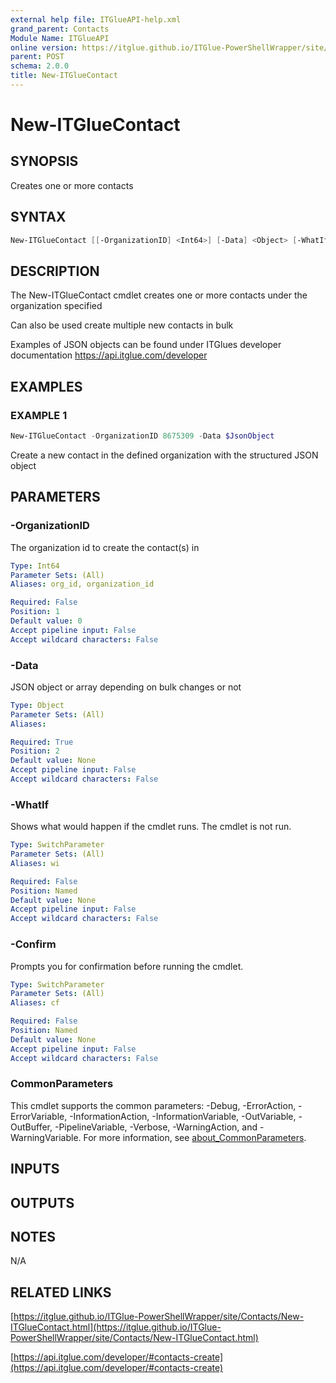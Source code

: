 ```yaml
---
external help file: ITGlueAPI-help.xml
grand_parent: Contacts
Module Name: ITGlueAPI
online version: https://itglue.github.io/ITGlue-PowerShellWrapper/site/Contacts/New-ITGlueContact.html
parent: POST
schema: 2.0.0
title: New-ITGlueContact
---
```


# New-ITGlueContact

## SYNOPSIS
Creates one or more contacts

## SYNTAX

```powershell
New-ITGlueContact [[-OrganizationID] <Int64>] [-Data] <Object> [-WhatIf] [-Confirm] [<CommonParameters>]
```

## DESCRIPTION
The New-ITGlueContact cmdlet creates one or more contacts
under the organization specified

Can also be used create multiple new contacts in bulk

Examples of JSON objects can be found under ITGlues developer documentation
    https://api.itglue.com/developer

## EXAMPLES

### EXAMPLE 1
```powershell
New-ITGlueContact -OrganizationID 8675309 -Data $JsonObject
```

Create a new contact in the defined organization with the structured
JSON object

## PARAMETERS

### -OrganizationID
The organization id to create the contact(s) in

```yaml
Type: Int64
Parameter Sets: (All)
Aliases: org_id, organization_id

Required: False
Position: 1
Default value: 0
Accept pipeline input: False
Accept wildcard characters: False
```

### -Data
JSON object or array depending on bulk changes or not

```yaml
Type: Object
Parameter Sets: (All)
Aliases:

Required: True
Position: 2
Default value: None
Accept pipeline input: False
Accept wildcard characters: False
```

### -WhatIf
Shows what would happen if the cmdlet runs.
The cmdlet is not run.

```yaml
Type: SwitchParameter
Parameter Sets: (All)
Aliases: wi

Required: False
Position: Named
Default value: None
Accept pipeline input: False
Accept wildcard characters: False
```

### -Confirm
Prompts you for confirmation before running the cmdlet.

```yaml
Type: SwitchParameter
Parameter Sets: (All)
Aliases: cf

Required: False
Position: Named
Default value: None
Accept pipeline input: False
Accept wildcard characters: False
```

### CommonParameters
This cmdlet supports the common parameters: -Debug, -ErrorAction, -ErrorVariable, -InformationAction, -InformationVariable, -OutVariable, -OutBuffer, -PipelineVariable, -Verbose, -WarningAction, and -WarningVariable. For more information, see [about_CommonParameters](http://go.microsoft.com/fwlink/?LinkID=113216).

## INPUTS

## OUTPUTS

## NOTES
N/A

## RELATED LINKS

[https://itglue.github.io/ITGlue-PowerShellWrapper/site/Contacts/New-ITGlueContact.html](https://itglue.github.io/ITGlue-PowerShellWrapper/site/Contacts/New-ITGlueContact.html)

[https://api.itglue.com/developer/#contacts-create](https://api.itglue.com/developer/#contacts-create)

